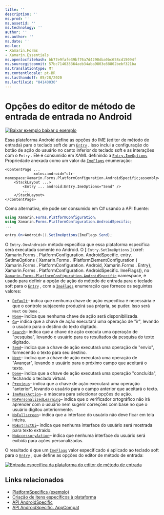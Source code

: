 ```yaml
---
title: ''
description: ''
ms.prod: ''
ms.assetid: ''
ms.technology: ''
author: ''
ms.author: ''
ms.date: ''
no-loc:
- Xamarin.Forms
- Xamarin.Essentials
ms.openlocfilehash: bb77e9fafe39bf76a7d4290dba0bc658cd15094f
ms.sourcegitcommit: 57bc714633364aeb34aba9803e88802bebf321ba
ms.translationtype: MT
ms.contentlocale: pt-BR
ms.lasthandoff: 05/28/2020
ms.locfileid: "84140030"
---
```

# <a name="entry-input-method-editor-options-on-android"></a>Opções do editor de método de entrada de entrada no Android

[![Baixar exemplo ](~/media/shared/download.png) baixar o exemplo](https://docs.microsoft.com/samples/xamarin/xamarin-forms-samples/userinterface-platformspecifics)

Essa plataforma Android define as opções do IME (editor de método de entrada) para o teclado soft de um [`Entry`](xref:Xamarin.Forms.Entry) . Isso inclui a configuração do botão de ação do usuário no canto inferior do teclado soft e as interações com o `Entry` . Ele é consumido em XAML definindo a [`Entry.ImeOptions`](xref:Xamarin.Forms.PlatformConfiguration.AndroidSpecific.Entry.ImeOptionsProperty) Propriedade anexada como um valor da [`ImeFlags`](xref:Xamarin.Forms.PlatformConfiguration.AndroidSpecific.ImeFlags) enumeração:

```xaml
<ContentPage ...
             xmlns:android="clr-namespace:Xamarin.Forms.PlatformConfiguration.AndroidSpecific;assembly=Xamarin.Forms.Core">
    <StackLayout ...>
        <Entry ... android:Entry.ImeOptions="Send" />
        ...
    </StackLayout>
</ContentPage>
```

Como alternativa, ele pode ser consumido em C# usando a API fluente:

```csharp
using Xamarin.Forms.PlatformConfiguration;
using Xamarin.Forms.PlatformConfiguration.AndroidSpecific;
...

entry.On<Android>().SetImeOptions(ImeFlags.Send);
```

O `Entry.On<Android>` método especifica que essa plataforma específica será executada somente no Android. O [ `Entry.SetImeOptions` ] (xref: Xamarin.Forms . PlatformConfiguration. AndroidSpecific. entry. SetImeOptions ( Xamarin.Forms . IPlatformElementConfiguration { Xamarin.Forms . PlatformConfiguration. Android, Xamarin.Forms . Entry}, Xamarin.Forms . PlatformConfiguration. AndroidSpecific. ImeFlags)), no [`Xamarin.Forms.PlatformConfiguration.AndroidSpecific`](xref:Xamarin.Forms.PlatformConfiguration.AndroidSpecific) namespace, é usado para definir a opção de ação do método de entrada para o teclado soft para o [`Entry`](xref:Xamarin.Forms.Entry) , com a [`ImeFlags`](xref:Xamarin.Forms.PlatformConfiguration.AndroidSpecific.ImeFlags) enumeração que fornece os seguintes valores:

- [`Default`](xref:Xamarin.Forms.PlatformConfiguration.AndroidSpecific.ImeFlags.Default)– indica que nenhuma chave de ação específica é necessária e que o controle subjacente produzirá sua própria, se puder. Isso será `Next` ou `Done` .
- [`None`](xref:Xamarin.Forms.PlatformConfiguration.AndroidSpecific.ImeFlags.None)– indica que nenhuma chave de ação será disponibilizada.
- [`Go`](xref:Xamarin.Forms.PlatformConfiguration.AndroidSpecific.ImeFlags.Go)– indica que a chave de ação executará uma operação de "ir", levando o usuário para o destino do texto digitado.
- [`Search`](xref:Xamarin.Forms.PlatformConfiguration.AndroidSpecific.ImeFlags.Search)– indica que a chave de ação executa uma operação de "pesquisa", levando o usuário para os resultados da pesquisa do texto digitado.
- [`Send`](xref:Xamarin.Forms.PlatformConfiguration.AndroidSpecific.ImeFlags.Send)– indica que a chave de ação executará uma operação de "envio", fornecendo o texto para seu destino.
- [`Next`](xref:Xamarin.Forms.PlatformConfiguration.AndroidSpecific.ImeFlags.Next)– indica que a chave de ação executará uma operação de "Avançar", levando o usuário para o próximo campo que aceitará o texto.
- [`Done`](xref:Xamarin.Forms.PlatformConfiguration.AndroidSpecific.ImeFlags.Done)– indica que a chave de ação executará uma operação "concluída", fechando o teclado virtual.
- [`Previous`](xref:Xamarin.Forms.PlatformConfiguration.AndroidSpecific.ImeFlags.Previous)– indica que a chave de ação executará uma operação "anterior", levando o usuário para o campo anterior que aceitará o texto.
- [`ImeMaskAction`](xref:Xamarin.Forms.PlatformConfiguration.AndroidSpecific.ImeFlags.ImeMaskAction)– a máscara para selecionar opções de ação.
- [`NoPersonalizedLearning`](xref:Xamarin.Forms.PlatformConfiguration.AndroidSpecific.ImeFlags.NoPersonalizedLearning)– indica que o verificador ortográfico não irá aprender com o usuário nem sugerir correções com base no que o usuário digitou anteriormente.
- [`NoFullscreen`](xref:Xamarin.Forms.PlatformConfiguration.AndroidSpecific.ImeFlags.NoFullscreen)– indica que a interface do usuário não deve ficar em tela inteira.
- [`NoExtractUi`](xref:Xamarin.Forms.PlatformConfiguration.AndroidSpecific.ImeFlags.NoExtractUi)– indica que nenhuma interface do usuário será mostrada para texto extraído.
- [`NoAccessoryAction`](xref:Xamarin.Forms.PlatformConfiguration.AndroidSpecific.ImeFlags.NoAccessoryAction)– indica que nenhuma interface do usuário será exibida para ações personalizadas.

O resultado é que um [`ImeFlags`](xref:Xamarin.Forms.PlatformConfiguration.AndroidSpecific.ImeFlags) valor especificado é aplicado ao teclado soft para o [`Entry`](xref:Xamarin.Forms.Entry) , que define as opções do editor de método de entrada:

[![Entrada específica da plataforma do editor de método de entrada](entry-ime-options-images/entry-imeoptions.png "Entrada específica da plataforma do editor de método de entrada")](entry-ime-options-images/entry-imeoptions-large.png#lightbox "Entrada específica da plataforma do editor de método de entrada")

## <a name="related-links"></a>Links relacionados

- [PlatformSpecifics (exemplo)](https://docs.microsoft.com/samples/xamarin/xamarin-forms-samples/userinterface-platformspecifics)
- [Criação de itens específicos à plataforma](~/xamarin-forms/platform/platform-specifics/index.md#creating-platform-specifics)
- [API AndroidSpecific](xref:Xamarin.Forms.PlatformConfiguration.AndroidSpecific)
- [API AndroidSpecific. AppCompat](xref:Xamarin.Forms.PlatformConfiguration.AndroidSpecific.AppCompat)

